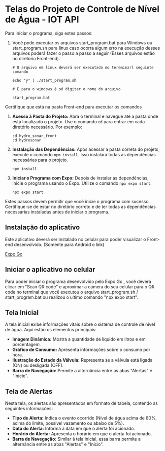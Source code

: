 
# Telas do Projeto de Controle de Nível de Água - IOT API
Para iniciar o programa, siga estes passos:

1. Você pode executar os arquivos start_program.bat para Windows ou start\_program.sh para linux caso ocorra algum erro na execução desses arquivos poderá fazer o passo a passo a seguir (Esses arquivos estão no diretorio Front-end).

    ```
    # O arquivo em linux deverá ser executado no tereminarl seguinte comando 
    
    echo "y" | ./start_program.sh
    ```
    
    ```
    # E para o windows é só digitar o nome do arquivo  
    
    start_program.bat
    ```
Certifique que está na pasta Front-end para executar os comandos 

1. **Acesso à Pasta do Projeto:**
   Abra o terminal e navegue até a pasta onde está localizado o projeto. Use o comando `cd` para entrar em cada diretório necessário. Por exemplo:
   ```
   cd hydro_sonar_front
   cd hydrosonar
   ```

2. **Instalação das Dependências:**
   Após acessar a pasta correta do projeto, execute o comando `npm install`. Isso instalará todas as dependências necessárias para o projeto.

   ```
   npm install
   ```

3. **Iniciar o Programa com Expo:**
   Depois de instalar as dependências, inicie o programa usando o Expo. Utilize o comando `npx expo start`.

   ```
   npx expo start
   ```

Estes passos devem permitir que você inicie o programa com sucesso. Certifique-se de estar no diretório correto e de ter todas as dependências necessárias instaladas antes de iniciar o programa.

## Instalação do aplicativo

Este aplicativo deverá ser instalado no celular para poder visualizar o Front-end desenvolvido. (Somente para Android o link)

[Expo Go](https://play.google.com/store/search?q=expo+go&c=apps "Clique aqui e instale o aplicativo no seu celular")

## Iniciar o aplicativo no celular

Para poder iniciar o programa desenvolvido pelo Expo Go , você deverá clicar em "Scan QR code" e aproximar a camera do seu celular para o QR code no terminal que você executou o arquivo start_program.sh / start_program.bat ou realizou o ultimo comando "npx expo start".


## Tela Inicial

A tela inicial exibe informações vitais sobre o sistema de controle de nível de água. Aqui estão os elementos principais:

- **Imagem Dinâmica:** Mostra a quantidade de líquido em litros e em porcentagem.
- **Gráfico de Consumo:** Apresenta informações sobre o consumo por hora.
- **Ilustração do Estado da Válvula:** Representa se a válvula está ligada (ON) ou desligada (OFF).
- **Barra de Navegação:** Permite a alternância entre as abas "Alertas" e "Início".



## Tela de Alertas

Nesta tela, os alertas são apresentados em formato de tabela, contendo as seguintes informações:

- **Tipo de Alerta:** Indica o evento ocorrido (Nível de água acima de 80%, acima do limite, possível vazamento ou abaixo de 5%).
- **Data do Alerta:** Informa a data em que o alerta foi acionado.
- **Horário do Alerta:** Apresenta o horário em que o alerta foi acionado.
- **Barra de Navegação:** Similar à tela inicial, essa barra permite a alternância entre as abas "Alertas" e "Início".

